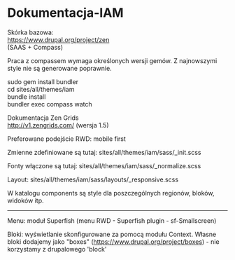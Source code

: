 # Dokumentacja-IAM

Skórka bazowa:  
https://www.drupal.org/project/zen  
(SAAS + Compass)  

Praca z compassem wymaga określonych wersji gemów. Z najnowszymi style nie są generowane poprawnie.

sudo gem install bundler  
cd sites/all/themes/iam  
bundle install  
bundler exec compass watch  

Dokumentacja Zen Grids  
http://v1.zengrids.com/ (wersja 1.5)  

Preferowane podejście RWD: mobile first  

Zmienne zdefiniowane są tutaj: sites/all/themes/iam/sass/_init.scss  

Fonty włączone są tutaj: sites/all/themes/iam/sass/_normalize.scss  

Layout: sites/all/themes/iam/sass/layouts/_responsive.scss  

W katalogu components są style dla poszczególnych regionów, bloków, widoków itp.  

--------------------------------------------------------------------------------------  

Menu: moduł Superfish (menu RWD - Superfish plugin - sf-Smallscreen)  

Bloki: wyświetlanie skonfigurowane za pomocą modułu Context. Własne bloki dodajemy jako "boxes" (https://www.drupal.org/project/boxes) - nie korzystamy z drupalowego 'block'  
